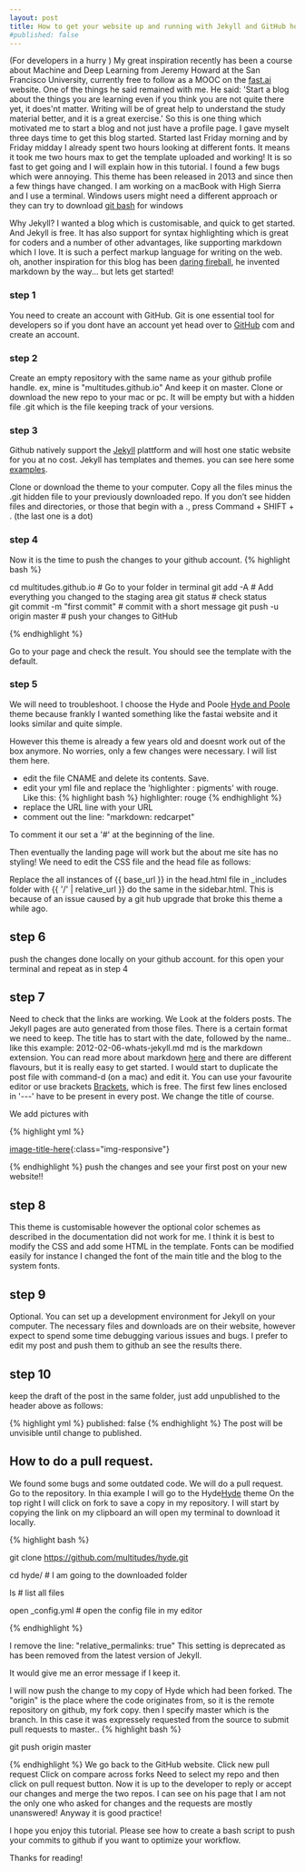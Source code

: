 ```yaml
---
layout: post
title: How to get your website up and running with Jekyll and GitHub hosting 
#published: false
---
```


(For developers in a hurry )
My great inspiration recently has been a course about Machine and Deep Learning from Jeremy Howard at the San Francisco University, currently free to follow as a MOOC on the [fast.ai](https://course.fast.ai) website. One of the things he said remained with me. He said: 'Start a blog about the things you are learning even if you think you are not quite there yet, it does'nt matter. Writing will be of great help to understand the study material better, and it is a great exercise.'
So this is one thing which motivated me to start a blog and not just have a profile page. I gave myselt three days time to get this blog started. Started last Friday morning and by Friday midday I already spent two hours looking at different fonts. It means it took me two hours max to get the template uploaded and working! It is so fast to get going and I will explain how in this tutorial. I found a few bugs which were annoying. This theme has been released in 2013 and since then a few things have changed.
I am working on a macBook with High Sierra and I use a terminal. Windows users might need a different approach or they can try to download [git bash](https://gitforwindows.org) for windows 

Why Jekyll? I wanted a blog which is customisable, and quick to get started. And Jekyll is free. It has also support for syntax highlighting which is great for coders and a number of other advantages, like supporting markdown which I love. It is such a perfect markup language for writing on the web.
oh, another inspiration for this blog has been [daring fireball](https://daringfireball.net), he invented markdown by the way... but lets get started! 

### step 1

You need to create an account with GitHub. Git is one essential tool for developers so if you dont have an account yet head over to [GitHub](http://) com and create an account.

### step 2

Create an empty repository with the same name as your github profile handle.
ex, mine is "multitudes.github.io" 
And keep it on master. Clone or download the new repo to your mac or pc. It will be empty but with a hidden file .git which is the file keeping track of your versions.

### step 3

Github natively support the [Jekyll](http://jekyllrb.com) plattform and will host one static website for you at no cost. Jekyll has templates and themes. you can see here some [examples](https://jekyllrb.com/showcase/).

Clone or download the theme to your computer. Copy all the files minus the .git hidden file to your previously downloaded repo.
If you don’t see hidden files and directories, or those that begin with a ., press Command + SHIFT + . (the last one is a dot)

### step 4
Now it is the time to push the changes to your github account.
{% highlight bash %}

cd multitudes.github.io  # Go to your folder in terminal
git add -A               # Add everything you changed to the staging area
git status               # check status    
git commit -m "first commit"        # commit with a short message 
git push -u origin master           # push your changes to GitHub

{% endhighlight %}

Go to your page and check the result. You should see the template with the default.

### step 5
We will need to troubleshoot. I choose the Hyde and Poole [Hyde and Poole](https://github.com/poole/hyde) theme because frankly I wanted something like the fastai website and it looks similar and quite simple.

However this theme is already a few years old and doesnt work out of the box anymore. No worries, only a few changes were necessary.
I will list them here. 
- edit the file CNAME and delete its contents. Save.
- edit your yml file and replace the 'highlighter : pigments' with rouge. Like this:
{% highlight bash %}
highlighter:      rouge
{% endhighlight %}
- replace the URL line with your URL
- comment out the line: "markdown:         redcarpet"

To comment it our set a '#' at the beginning of the line.

Then eventually the landing page will work but the about me site has no styling! We need to edit the CSS file and the head file as follows:

Replace the all instances of {{ base_url }} in the head.html file in _includes folder with {{ '/' | relative_url }} 
do the same in the sidebar.html. 
This is because of an issue caused by a git hub upgrade that broke this theme a while ago. 


## step 6
push the changes done locally on your github account. for this 
open your terminal and repeat as in step 4

## step 7 
Need to check that the links are working. We Look at the folders posts.
The Jekyll pages are auto generated from those files. There is a certain format we need to keep. The title has to start with the date, followed by the name.. like this example:
2012-02-06-whats-jekyll.md
md is the markdown extension. You can read more about markdown [here](https://daringfireball.net/projects/markdown/) and there are different flavours, but it is really easy to get started.
I would start to duplicate the post file with command-d (on a mac) and edit it. You can use your favourite editor or use brackets [Brackets](http://brackets.io), which is free. The first few lines enclosed in '---' have to be present in every post. We change the title of course.

We add pictures with

{% highlight yml %}

[image-title-here](/path/to/image.jpg){:class="img-responsive"}

{% endhighlight %}
push the changes and see your first post on your new website!!


## step 8 
This theme is customisable however the optional color schemes as described in the documentation  did not work for me. I think it is best to modify the CSS and add some HTML in the template. Fonts can be modified easily for instance I changed the font of the main title and the blog to the system fonts.  

## step 9
Optional. You can set up a development environment for Jekyll on your computer. The necessary files and downloads are on their website, however expect to spend some time debugging various issues and bugs. I prefer to edit my post and push them to github an see the results there. 

## step 10 
keep the draft of the post in the same folder, just add unpublished to the header above as follows:

{% highlight yml %}
published: false
{% endhighlight %}
The post will be unvisible until change to published.



## How to do a pull request.
We found some bugs and some outdated code. We will do a pull request.
Go to the repository. In thia example I will go to the Hyde[Hyde](https://github.com/poole/hyde) theme
On the top right I will click on fork to save a copy in my repository.
I will start by copying the link on my clipboard an will open my terminal to download it locally.

{% highlight bash %}

git clone https://github.com/multitudes/hyde.git

cd hyde/            # I am going to the downloaded folder

ls                  # list all files

open _config.yml    # open the config file in my editor


{% endhighlight %}

I remove the line: "relative_permalinks: true" 
This setting is deprecated as has been removed from the latest version of Jekyll.

It would give me an error message if I keep it.

I will now push the change to my copy of Hyde which had been forked.
The "origin" is the place where the code originates from, so it is the remote repository on github, my fork copy. then I specify master which is the branch. In this case it was expressely requested from the source to submit pull requests to master..
{% highlight bash %}

git push origin master

{% endhighlight %}
We go back to the GitHub website.
Click new pull request
Click on compare across forks
Need to select my repo and then click on pull request button.
Now it is up to the developer to reply or accept our changes and merge the two repos.
I can see on his page that I am not the only one who asked for changes and the requests are mostly unanswered! Anyway it is good practice!


I hope you enjoy this tutorial. Please see how to create a bash script to push your commits to github if you want to optimize your workflow.
 

Thanks for reading!